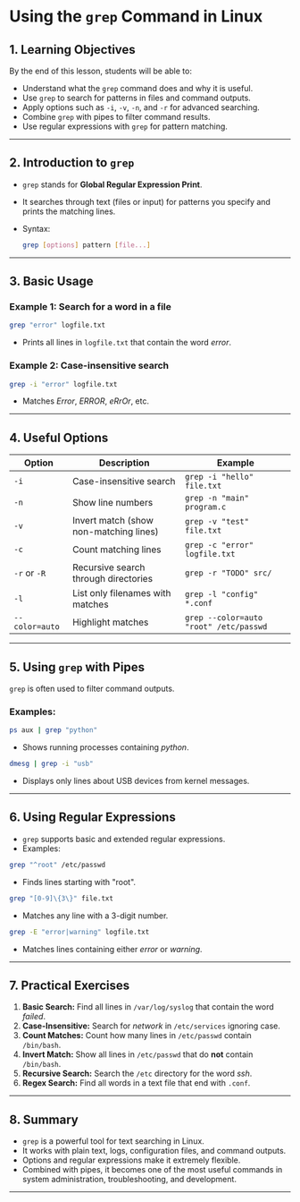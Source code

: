 # **Using the `grep` Command in Linux**

## **1. Learning Objectives**

By the end of this lesson, students will be able to:

* Understand what the `grep` command does and why it is useful.
* Use `grep` to search for patterns in files and command outputs.
* Apply options such as `-i`, `-v`, `-n`, and `-r` for advanced searching.
* Combine `grep` with pipes to filter command results.
* Use regular expressions with `grep` for pattern matching.

---

## **2. Introduction to `grep`**

* `grep` stands for **Global Regular Expression Print**.
* It searches through text (files or input) for patterns you specify and prints the matching lines.
* Syntax:

  ```bash
  grep [options] pattern [file...]
  ```

---

## **3. Basic Usage**

### **Example 1: Search for a word in a file**

```bash
grep "error" logfile.txt
```

* Prints all lines in `logfile.txt` that contain the word *error*.

### **Example 2: Case-insensitive search**

```bash
grep -i "error" logfile.txt
```

* Matches *Error*, *ERROR*, *eRrOr*, etc.

---

## **4. Useful Options**

| Option         | Description                            | Example                                |
| -------------- | -------------------------------------- | -------------------------------------- |
| `-i`           | Case-insensitive search                | `grep -i "hello" file.txt`             |
| `-n`           | Show line numbers                      | `grep -n "main" program.c`             |
| `-v`           | Invert match (show non-matching lines) | `grep -v "test" file.txt`              |
| `-c`           | Count matching lines                   | `grep -c "error" logfile.txt`          |
| `-r` or `-R`   | Recursive search through directories   | `grep -r "TODO" src/`                  |
| `-l`           | List only filenames with matches       | `grep -l "config" *.conf`              |
| `--color=auto` | Highlight matches                      | `grep --color=auto "root" /etc/passwd` |

---

## **5. Using `grep` with Pipes**

`grep` is often used to filter command outputs.

### **Examples:**

```bash
ps aux | grep "python"
```

* Shows running processes containing *python*.

```bash
dmesg | grep -i "usb"
```

* Displays only lines about USB devices from kernel messages.

---

## **6. Using Regular Expressions**

* `grep` supports basic and extended regular expressions.
* Examples:

```bash
grep "^root" /etc/passwd
```

* Finds lines starting with "root".

```bash
grep "[0-9]\{3\}" file.txt
```

* Matches any line with a 3-digit number.

```bash
grep -E "error|warning" logfile.txt
```

* Matches lines containing either *error* or *warning*.

---

## **7. Practical Exercises**

1. **Basic Search:** Find all lines in `/var/log/syslog` that contain the word *failed*.
2. **Case-Insensitive:** Search for *network* in `/etc/services` ignoring case.
3. **Count Matches:** Count how many lines in `/etc/passwd` contain `/bin/bash`.
4. **Invert Match:** Show all lines in `/etc/passwd` that do **not** contain `/bin/bash`.
5. **Recursive Search:** Search the `/etc` directory for the word *ssh*.
6. **Regex Search:** Find all words in a text file that end with `.conf`.

---

## **8. Summary**

* `grep` is a powerful tool for text searching in Linux.
* It works with plain text, logs, configuration files, and command outputs.
* Options and regular expressions make it extremely flexible.
* Combined with pipes, it becomes one of the most useful commands in system administration, troubleshooting, and development.

---

